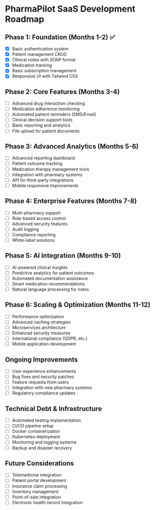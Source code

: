 # PharmaPilot SaaS Development Roadmap

## Phase 1: Foundation (Months 1-2) ✅
- [x] Basic authentication system
- [x] Patient management CRUD
- [x] Clinical notes with SOAP format
- [x] Medication tracking
- [x] Basic subscription management
- [x] Responsive UI with Tailwind CSS

## Phase 2: Core Features (Months 3-4)
- [ ] Advanced drug interaction checking
- [ ] Medication adherence monitoring
- [ ] Automated patient reminders (SMS/Email)
- [ ] Clinical decision support tools
- [ ] Basic reporting and analytics
- [ ] File upload for patient documents

## Phase 3: Advanced Analytics (Months 5-6)
- [ ] Advanced reporting dashboard
- [ ] Patient outcome tracking
- [ ] Medication therapy management tools
- [ ] Integration with pharmacy systems
- [ ] API for third-party integrations
- [ ] Mobile responsive improvements

## Phase 4: Enterprise Features (Months 7-8)
- [ ] Multi-pharmacy support
- [ ] Role-based access control
- [ ] Advanced security features
- [ ] Audit logging
- [ ] Compliance reporting
- [ ] White-label solutions

## Phase 5: AI Integration (Months 9-10)
- [ ] AI-powered clinical insights
- [ ] Predictive analytics for patient outcomes
- [ ] Automated documentation assistance
- [ ] Smart medication recommendations
- [ ] Natural language processing for notes

## Phase 6: Scaling & Optimization (Months 11-12)
- [ ] Performance optimization
- [ ] Advanced caching strategies
- [ ] Microservices architecture
- [ ] Enhanced security measures
- [ ] International compliance (GDPR, etc.)
- [ ] Mobile application development

## Ongoing Improvements
- [ ] User experience enhancements
- [ ] Bug fixes and security patches
- [ ] Feature requests from users
- [ ] Integration with new pharmacy systems
- [ ] Regulatory compliance updates

## Technical Debt & Infrastructure
- [ ] Automated testing implementation
- [ ] CI/CD pipeline setup
- [ ] Docker containerization
- [ ] Kubernetes deployment
- [ ] Monitoring and logging systems
- [ ] Backup and disaster recovery

## Future Considerations
- [ ] Telemedicine integration
- [ ] Patient portal development
- [ ] Insurance claim processing
- [ ] Inventory management
- [ ] Point-of-sale integration
- [ ] Electronic health record integration